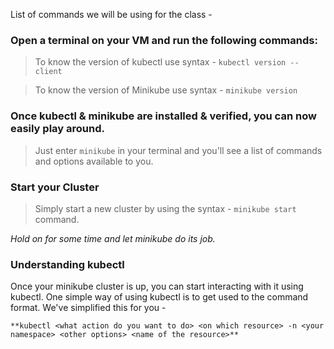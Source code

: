 List of commands we will be using for the class - 

### Open a terminal on your VM and run the following commands:

> To know the version of kubectl use syntax - `kubectl version --client`

> To know the version of Minikube use syntax - `minikube version` 

### Once kubectl & minikube are installed & verified, you can now easily play around. 

> Just enter `minikube` in your terminal and you'll see a list of commands and options available to you.

### Start your Cluster

> Simply start a new cluster by using the syntax - `minikube start` command. 

_Hold on for some time and let minikube do its job._ 

### Understanding kubectl

Once your minikube cluster is up, you can start interacting with it using kubectl. One simple way of using kubectl is to get used to the command format. We've simplified this for you - 

`**kubectl <what action do you want to do> <on which resource> -n <your namespace> <other options> <name of the resource>**`


